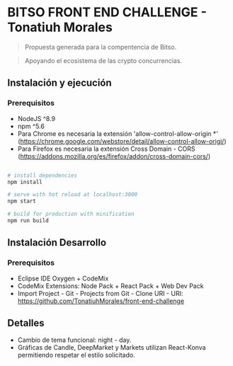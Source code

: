 # BITSO FRONT END CHALLENGE - Tonatiuh Morales

> Propuesta generada para la compentencia de Bitso.

> Apoyando el ecosistema de las crypto concurrencias. 

## Instalación y ejecución

### Prerequisitos

- NodeJS ^8.9
- npm ^5.6
- Para Chrome es necesaria la extensión 'allow-control-allow-origin *' (https://chrome.google.com/webstore/detail/allow-control-allow-origi/)
- Para Firefox es necesaria la extensión Cross Domain - CORS (https://addons.mozilla.org/es/firefox/addon/cross-domain-cors/)



``` bash

# install dependencies
npm install

# serve with hot reload at localhost:3000
npm start

# build for production with minification
npm run build

```

## Instalación Desarrollo

### Prerequisitos

- Eclipse IDE Oxygen + CodeMix
- CodeMix Extensions: Node Pack + React Pack + Web Dev Pack
- Import Project - Git - Projects from Git - Clone URI - URI: https://github.com/TonatiuhMorales/front-end-challenge


## Detalles

+ Cambio de tema funcional: night - day.
+ Gráficas de Candle, DeepMarket y Markets utilizan React-Konva permitiendo respetar el estilo solicitado. 



